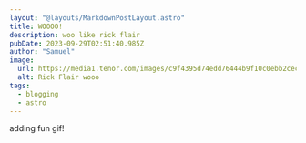 ```yaml
---
layout: "@layouts/MarkdownPostLayout.astro"
title: WOOOO!
description: woo like rick flair
pubDate: 2023-09-29T02:51:40.985Z
author: "Samuel"
image:
  url: https://media1.tenor.com/images/c9f4395d74edd76444b9f10c0ebb2cec/tenor.gif?itemid=11813907
  alt: Rick Flair wooo
tags:
  - blogging
  - astro
---
```

adding fun gif!
